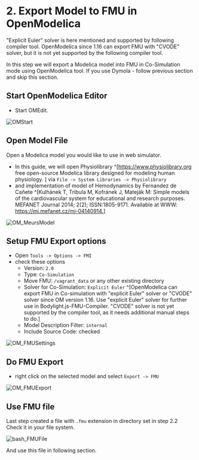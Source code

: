 # 2. Export Model to FMU in OpenModelica

"Explicit Euler" solver is here mentioned and supported by following compiler tool. OpenModelica since 1.16 can export FMU with "CVODE" solver, but it is not yet supported by the following compiler tool.

In this step we will export a Modelica model into FMU in Co-Simulation mode using OpenModelica tool. If you use Dymola - follow previous section and skip this section.

## Start OpenModelica Editor

* Start OMEdit.

![OMStart](OM\_Start.png)

## Open Model File

Open a Modelica model you would like to use in web simulator.

* In this guide, we will open Physiolibrary ^\[https://www.physiolibrary.org free open-source Modelica library designed for modeling human physiology. ] via `File -> System Libraries -> Physiolibrary`
* and implementation of model of Hemodynamics by Fernandez de Cañete ^\[Kulhánek T, Tribula M, Kofránek J, Mateják M: Simple models of the cardiovascular system for educational and research purposes. MEFANET Journal 2014; 2(2); ISSN:1805-9171. Available at WWW: https://mj.mefanet.cz/mj-04140914.]

![OM\_MeursModel](OM\_CaneteModel.png)

## Setup FMU Export options

* Open `Tools -> Options -> FMI`
* check these options
  * Version: `2.0`
  * Type: `Co-Simulation`
  * Move FMU: `/vagrant_data` or any other existing directory
  * Solver for Co-Simulation: `Explicit Euler` ^\[OpenModelica can export FMU in Co-simulation with "explicit Euler" solver or "CVODE" solver since OM version 1.16. Use "explicit Euler" solver for further use in Bodylight.js-FMU-Compiler. "CVODE" solver is not yet supported by the compiler tool, as it needs additional manual steps to do.]
  * Model Description Filter: `internal`
  * Include Source Code: checked&#x20;

![OM\_FMUSettings](OM\_FMUSettings.png)

## Do FMU Export

* right click on the selected model and select `Export -> FMU`

![OM\_FMUExport](OM\_FMUExport.png)

## Use FMU file

Last step created a file with `.fmu` extension in directory set in step 2.2 Check it in your file system.

![bash\_FMUFile](bash\_FMUFile.png)

And use this file in following section.
